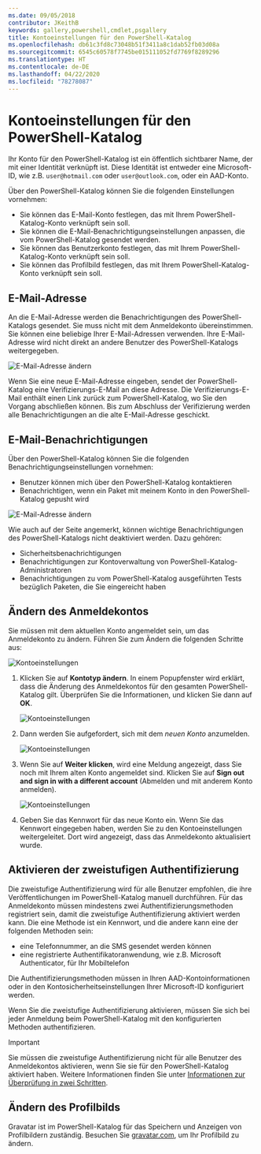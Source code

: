 ```yaml
---
ms.date: 09/05/2018
contributor: JKeithB
keywords: gallery,powershell,cmdlet,psgallery
title: Kontoeinstellungen für den PowerShell-Katalog
ms.openlocfilehash: db61c3fd8c73048b51f3411a8c1dab52fb03d08a
ms.sourcegitcommit: 6545c60578f7745be015111052fd7769f8289296
ms.translationtype: HT
ms.contentlocale: de-DE
ms.lasthandoff: 04/22/2020
ms.locfileid: "78278087"
---
```

# <a name="powershell-gallery-account-settings"></a>Kontoeinstellungen für den PowerShell-Katalog

Ihr Konto für den PowerShell-Katalog ist ein öffentlich sichtbarer Name, der mit einer Identität verknüpft ist. Diese Identität ist entweder eine Microsoft-ID, wie z.B. `user@hotmail.com` oder `user@outlook.com`, oder ein AAD-Konto.

Über den PowerShell-Katalog können Sie die folgenden Einstellungen vornehmen:

- Sie können das E-Mail-Konto festlegen, das mit Ihrem PowerShell-Katalog-Konto verknüpft sein soll.
- Sie können die E-Mail-Benachrichtigungseinstellungen anpassen, die vom PowerShell-Katalog gesendet werden.
- Sie können das Benutzerkonto festlegen, das mit Ihrem PowerShell-Katalog-Konto verknüpft sein soll.
- Sie können das Profilbild festlegen, das mit Ihrem PowerShell-Katalog-Konto verknüpft sein soll.

## <a name="email-address"></a>E-Mail-Adresse

An die E-Mail-Adresse werden die Benachrichtigungen des PowerShell-Katalogs gesendet. Sie muss nicht mit dem Anmeldekonto übereinstimmen. Sie können eine beliebige Ihrer E-Mail-Adressen verwenden. Ihre E-Mail-Adresse wird nicht direkt an andere Benutzer des PowerShell-Katalogs weitergegeben.

![E-Mail-Adresse ändern](media/managing-account/PSGallery_AcccountEmailAddress.png)

Wenn Sie eine neue E-Mail-Adresse eingeben, sendet der PowerShell-Katalog eine Verifizierungs-E-Mail an diese Adresse. Die Verifizierungs-E-Mail enthält einen Link zurück zum PowerShell-Katalog, wo Sie den Vorgang abschließen können. Bis zum Abschluss der Verifizierung werden alle Benachrichtigungen an die alte E-Mail-Adresse geschickt.

## <a name="email-notifications"></a>E-Mail-Benachrichtigungen

Über den PowerShell-Katalog können Sie die folgenden Benachrichtigungseinstellungen vornehmen:

- Benutzer können mich über den PowerShell-Katalog kontaktieren
- Benachrichtigen, wenn ein Paket mit meinem Konto in den PowerShell-Katalog gepusht wird

![E-Mail-Adresse ändern](media/managing-account/PSGallery_AccountEmailOptions.png)

Wie auch auf der Seite angemerkt, können wichtige Benachrichtigungen des PowerShell-Katalogs nicht deaktiviert werden.
Dazu gehören:

- Sicherheitsbenachrichtigungen
- Benachrichtigungen zur Kontoverwaltung von PowerShell-Katalog-Administratoren
- Benachrichtigungen zu vom PowerShell-Katalog ausgeführten Tests bezüglich Paketen, die Sie eingereicht haben

## <a name="change-your-login-account"></a>Ändern des Anmeldekontos

Sie müssen mit dem aktuellen Konto angemeldet sein, um das Anmeldekonto zu ändern. Führen Sie zum Ändern die folgenden Schritte aus:

![Kontoeinstellungen](media/managing-account/PSGallery_LoginAccountSettings.png)

1. Klicken Sie auf **Kontotyp ändern**. In einem Popupfenster wird erklärt, dass die Änderung des Anmeldekontos für den gesamten PowerShell-Katalog gilt. Überprüfen Sie die Informationen, und klicken Sie dann auf **OK**.

   ![Kontoeinstellungen](media/managing-account/PSGallery_LoginAccountChange-1.png)

2. Dann werden Sie aufgefordert, sich mit dem _neuen Konto_ anzumelden.

   ![Kontoeinstellungen](media/managing-account/PSGallery_LoginAccountChange-2.png)

3. Wenn Sie auf **Weiter klicken**, wird eine Meldung angezeigt, dass Sie noch mit Ihrem alten Konto angemeldet sind.
   Klicken Sie auf **Sign out and sign in with a different account** (Abmelden und mit anderem Konto anmelden).

   ![Kontoeinstellungen](media/managing-account/PSGallery_LoginAccountChange-3.png)

4. Geben Sie das Kennwort für das neue Konto ein. Wenn Sie das Kennwort eingegeben haben, werden Sie zu den Kontoeinstellungen weitergeleitet. Dort wird angezeigt, dass das Anmeldekonto aktualisiert wurde.


## <a name="enable-two-factor-authentication-2fa"></a>Aktivieren der zweistufigen Authentifizierung

Die zweistufige Authentifizierung wird für alle Benutzer empfohlen, die ihre Veröffentlichungen im PowerShell-Katalog manuell durchführen. Für das Anmeldekonto müssen mindestens zwei Authentifizierungsmethoden registriert sein, damit die zweistufige Authentifizierung aktiviert werden kann. Die eine Methode ist ein Kennwort, und die andere kann eine der folgenden Methoden sein:

- eine Telefonnummer, an die SMS gesendet werden können
- eine registrierte Authentifikatoranwendung, wie z.B. Microsoft Authenticator, für Ihr Mobiltelefon

Die Authentifizierungsmethoden müssen in Ihren AAD-Kontoinformationen oder in den Kontosicherheitseinstellungen Ihrer Microsoft-ID konfiguriert werden.

Wenn Sie die zweistufige Authentifizierung aktivieren, müssen Sie sich bei jeder Anmeldung beim PowerShell-Katalog mit den konfigurierten Methoden authentifizieren.

> [!IMPORTANT]
> Sie müssen die zweistufige Authentifizierung nicht für alle Benutzer des Anmeldekontos aktivieren, wenn Sie sie für den PowerShell-Katalog aktiviert haben. Weitere Informationen finden Sie unter [Informationen zur Überprüfung in zwei Schritten](https://support.microsoft.com/help/12408/microsoft-account-about-two-step-verification).

## <a name="change-your-profile-picture"></a>Ändern des Profilbilds

Gravatar ist im PowerShell-Katalog für das Speichern und Anzeigen von Profilbildern zuständig. Besuchen Sie [gravatar.com](http://www.gravatar.com/), um Ihr Profilbild zu ändern.
